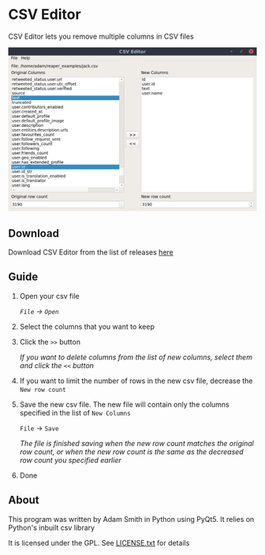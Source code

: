 # CSV Editor

CSV Editor lets you remove multiple columns in CSV files

![Screenshot](img/screenshot1.png)

## Download

Download CSV Editor from the list of releases [here](https://github.com/ScriptSmith/csveditor/releases)

## Guide

1. Open your csv file

   *`File` -> `Open`*

2. Select the columns that you want to keep

3. Click the `>>` button

   *If you want to delete columns from the list of new columns, select them and click the `<<` button*

4. If you want to limit the number of rows in the new csv file, decrease the `New row count`

5. Save the new csv file. The new file will contain only the columns specified in the list of `New Columns`

   `File` -> `Save`

   *The file is finished saving when the new row count matches the original row count, or when the new row count is the same as the decreased row count you specified earlier*

6. Done

## About

This program was written by Adam Smith in Python using PyQt5. It relies on Python's inbuilt csv library

It is licensed under the GPL. See [LICENSE.txt](LICENSE.txt) for details